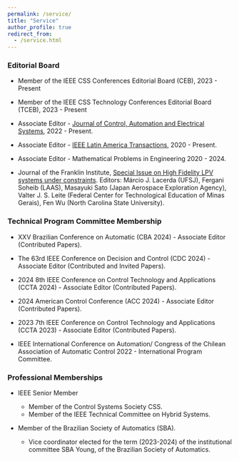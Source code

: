 ```yaml
---
permalink: /service/
title: "Service"
author_profile: true
redirect_from: 
  - /service.html
---
```



### Editorial Board

- Member of the IEEE CSS Conferences Editorial Board (CEB), 2023 - Present
   
- Member of the IEEE CSS Technology Conferences Editorial Board (TCEB), 2023 - Present

- Associate Editor - [Journal of Control, Automation and Electrical Systems](https://www.springer.com/journal/40313/editors), 2022 - Present.

- Associate Editor - [IEEE Latin America Transactions](https://latamt.ieeer9.org/index.php/transactions/about/editorialTeam), 2020 - Present.

- Associate Editor - Mathematical Problems in Engineering 2020 - 2024.

- Journal of the Franklin Institute, [Special Issue on High Fidelity LPV systems under constraints](https://doi.org/10.1016/j.jfranklin.2022.02.029).
   Editors: Márcio J. Lacerda (UFSJ), Fergani Soheib (LAAS), Masayuki Sato (Japan Aerospace Exploration Agency), Valter J. S. Leite (Federal Center for Technological Education of Minas Gerais), Fen Wu (North Carolina State University).

### Technical Program Committee Membership

- XXV Brazilian Conference on Automatic (CBA 2024) - Associate Editor (Contributed Papers).

- The 63rd IEEE Conference on Decision and Control (CDC 2024) - Associate Editor (Contributed and Invited Papers).

- 2024 8th IEEE Conference on Control Technology and Applications (CCTA 2024) - Associate Editor (Contributed Papers).

- 2024 American Control Conference (ACC 2024) - Associate Editor (Contributed Papers).

- 2023 7th IEEE Conference on Control Technology and Applications (CCTA 2023) - Associate Editor (Contributed Papers).

- IEEE International Conference on Automation/ Congress of the Chilean Association of Automatic Control 2022 - International Program Committee.

### Professional Memberships

- IEEE Senior Member
  - Member of the Control Systems Society CSS. 
  - Member of the IEEE Technical Committee on Hybrid Systems.

- Member of the Brazilian Society of Automatics (SBA).
  - Vice coordinator elected for the term (2023-2024) of the institutional committee SBA Young, of the Brazilian Society of Automatics.


